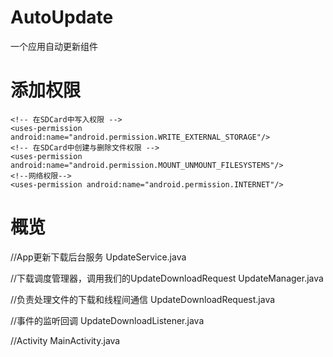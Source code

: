 # AutoUpdate
  一个应用自动更新组件
# 添加权限
    <!-- 在SDCard中写入权限 -->
    <uses-permission android:name="android.permission.WRITE_EXTERNAL_STORAGE"/>
    <!-- 在SDCard中创建与删除文件权限 -->
    <uses-permission android:name="android.permission.MOUNT_UNMOUNT_FILESYSTEMS"/>
    <!--网络权限-->
    <uses-permission android:name="android.permission.INTERNET"/>
# 概览
  //App更新下载后台服务
  UpdateService.java
  
  //下载调度管理器，调用我们的UpdateDownloadRequest
  UpdateManager.java
  
  //负责处理文件的下载和线程间通信
  UpdateDownloadRequest.java
  
  //事件的监听回调
  UpdateDownloadListener.java
  
  //Activity
  MainActivity.java
  
